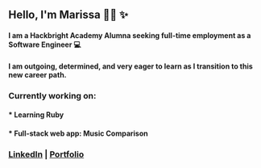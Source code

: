
<!-- This is a README.md for my GitHub page -->

## Hello, I'm Marissa 👋🏽 :sparkles: 

#### I am a Hackbright Academy Alumna seeking full-time employment as a Software Engineer 💻 

#### I am outgoing, determined, and very eager to learn as I transition to this new career path.

### Currently working on: 
#### * Learning Ruby 
#### * Full-stack web app: Music Comparison

### [LinkedIn](https://www.linkedin.com/in/marissa-aguilera/) | [Portfolio](https://meaguileraa.github.io/Portfolio/)